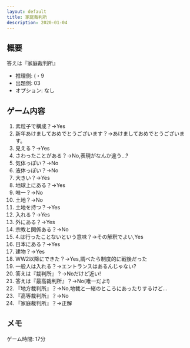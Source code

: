```yaml
---
layout: default
title: 家庭裁判所
description: 2020-01-04
---
```


## 概要

答えは『家庭裁判所』

- 推理側: (・9
- 出題側: 03
- オプション: なし

## ゲーム内容

1. 素粒子で構成？→Yes
2. 新年あけましておめでとうございます？→あけましておめでとうございます。
3. 見える？→Yes
4. さわったことがある？→No,表現がなんか違う…?
5. 気体っぽい？→No
6. 液体っぽい？→No
7. 大きい？→Yes
8. 地球上にある？→Yes
9. 唯一？→No
10. 土地？→No
11. 土地を持つ？→Yes
12. 入れる？→Yes
13. 外にある？→Yes
14. 宗教と関係ある？→No
15. 4.は行ったことないという意味？→その解釈でよい,Yes
16. 日本にある？→Yes
17. 建物？→Yes
18. WW2以降にできた？→Yes,調べたら制度的に戦後だった
19. 一般人は入れる？→エントランスはあるんじゃない?
20. 答えは『裁判所』？→Noだけど近い!
21. 答えは『最高裁判所』？→No(唯一だよ!)
22. 『地方裁判所』？→No,地裁と一緒のところにあったりするけど…
23. 『高等裁判所』？→No
24. 『家庭裁判所』？→正解

## メモ

ゲーム時間: 17分
